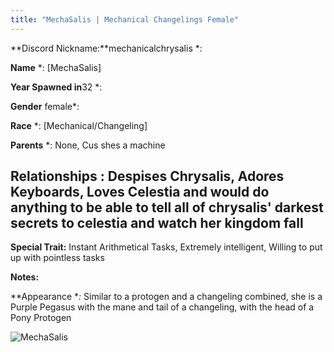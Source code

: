```yaml
---
title: "MechaSalis | Mechanical Changelings Female"
---
```


**Discord Nickname:**mechanicalchrysalis *:

**Name** *: [MechaSalis]

**Year Spawned in**32 *: 

**Gender** female*: 

**Race** *: [Mechanical/Changeling]

**Parents** *: None, Cus shes a machine

**Relationships** : Despises Chrysalis, Adores Keyboards, Loves Celestia and would do anything to be able to tell all of chrysalis' darkest secrets to celestia and watch her kingdom fall
---

**Special Trait:** Instant Arithmetical Tasks, Extremely intelligent, Willing to put up with pointless tasks


**Notes:** 

**Appearance **:* Similar to a protogen and a changeling combined, she is a Purple Pegasus with the mane and tail of a changeling, with the head of a Pony Protogen


![MechaSalis](https://media.discordapp.net/attachments/770046453178826823/1151520937729073173/icm_fullxfull.573519152_t5odw28pw2s0o4gc88gw.png)
